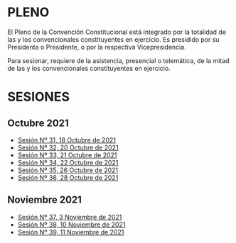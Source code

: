 # PLENO

El Pleno de la Convención Constitucional está integrado por la totalidad de las y los convencionales constituyentes en ejercicio. Es presidido por su Presidenta o Presidente, o por la respectiva Vicepresidencia.

Para sesionar, requiere de la asistencia, presencial o telemática, de la mitad de las y los convencionales constituyentes en ejercicio.

# SESIONES

## Octubre 2021
- [Sesión Nº 31, 18 Octubre de 2021](31-20211018.md)
- [Sesión Nº 32, 20 Octubre de 2021](32-20211020.md)
- [Sesión Nº 33, 21 Octubre de 2021](33-20211021.md)
- [Sesión Nº 34, 22 Octubre de 2021](34-20211022.md)
- [Sesión Nº 35, 26 Octubre de 2021](35-20211026.md)
- [Sesión Nº 36, 28 Octubre de 2021](36-20211028.md)

## Noviembre 2021
- [Sesión Nº 37, 3 Noviembre de 2021](37-20211103.md)
- [Sesión Nº 38, 10 Noviembre de 2021](38-20211110.md)
- [Sesión Nº 39, 11 Noviembre de 2021](39-20211111.md)
